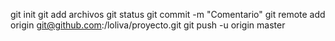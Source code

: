 git init
git add archivos
git status
git commit -m "Comentario"
git remote add origin git@github.com:/loliva/proyecto.git
git push -u origin master


